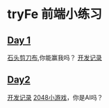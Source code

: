 # tryFe 前端小练习

## [Day 1](http://dengshushan.com/tryFe/%E7%9F%B3%E5%A4%B4%E5%89%AA%E5%88%80%E5%B8%83/index.html)
[石头剪刀布](http://dengshushan.com/tryFe/%E7%9F%B3%E5%A4%B4%E5%89%AA%E5%88%80%E5%B8%83/index.html),你能赢我吗？
[开发记录](http://dengshushan.com/day01/)

## [Day2](http://dengshushan.com/tryFe/2048/index.html)
[开发记录](http://dengshushan.com/day02/)
[2048小游戏](http://dengshushan.com/tryFe/2048/index.html)，你是AI吗？
